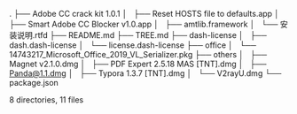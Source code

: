 .
├── Adobe CC crack kit 1.0.1
│   ├── Reset HOSTS file to defaults.app
│   ├── Smart Adobe CC Blocker v1.0.app
│   ├── amtlib.framework
│   └── 安装说明.rtfd
├── README.md
├── TREE.md
├── dash-license
│   ├── dash.dash-license
│   └── license.dash-license
├── office
│   └── 14743217_Microsoft_Office_2019_VL_Serializer.pkg
├── others
│   ├── Magnet v2.1.0.dmg
│   ├── PDF Expert 2.5.18 MAS [TNT].dmg
│   ├── Panda@1.1.dmg
│   ├── Typora 1.3.7 [TNT].dmg
│   └── V2rayU.dmg
└── package.json

8 directories, 11 files
